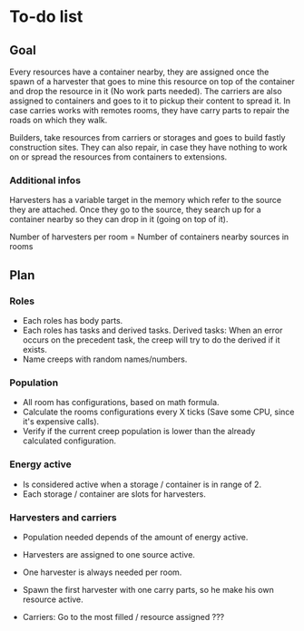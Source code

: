 # To-do list


## Goal
Every resources have a container nearby, they are assigned once the spawn of a harvester that goes to mine this resource
on top of the container and drop the resource in it (No work parts needed).
The carriers are also assigned to containers and goes to it to pickup their content to spread it.
In case carries works with remotes rooms, they have carry parts to repair the roads on which they walk.

Builders, take resources from carriers or storages and goes to build fastly construction sites.
They can also repair, in case they have nothing to work on or spread the resources from containers to extensions.

### Additional infos
Harvesters has a variable target in the memory which refer to the source they are attached.
Once they go to the source, they search up for a container nearby so they can drop in it (going on top of it).

Number of harvesters per room = Number of containers nearby sources in rooms

## Plan

### Roles
- Each roles has body parts.
- Each roles has tasks and derived tasks.
Derived tasks: When an error occurs on the precedent task, the creep will try to do the derived if it exists.
- Name creeps with random names/numbers.

### Population
- All room has configurations, based on math formula.
- Calculate the rooms configurations every X ticks (Save some CPU, since it's expensive calls).
- Verify if the current creep population is lower than the already calculated configuration.

### Energy active
- Is considered active when a storage / container is in range of 2.
- Each storage / container are slots for harvesters.

### Harvesters and carriers
- Population needed depends of the amount of energy active.
- Harvesters are assigned to one source active.
- One harvester is always needed per room.
- Spawn the first harvester with one carry parts, so he make his own resource active.

- Carriers: Go to the most filled / resource assigned ???
